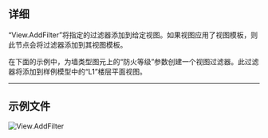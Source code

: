 ## 详细
“View.AddFilter”将指定的过滤器添加到给定视图。如果视图应用了视图模板，则此节点会将过滤器添加到其视图模板。

在下面的示例中，为墙类型图元上的“防火等级”参数创建一个视图过滤器。此过滤器将添加到样例模型中的“L1”楼层平面视图。

___
## 示例文件

![View.AddFilter](./Revit.Elements.Views.View.AddFilter_img.jpg)
